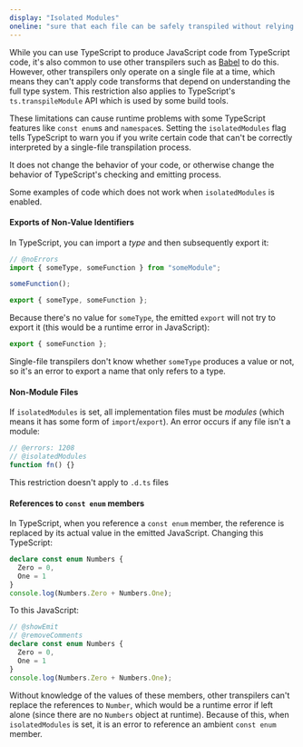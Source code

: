 ```yaml
---
display: "Isolated Modules"
oneline: "sure that each file can be safely transpiled without relying on other imports"
---
```


While you can use TypeScript to produce JavaScript code from TypeScript code, it's also common to use other transpilers such as [Babel](https://babeljs.io) to do this.
However, other transpilers only operate on a single file at a time, which means they can't apply code transforms that depend on understanding the full type system.
This restriction also applies to TypeScript's `ts.transpileModule` API which is used by some build tools.

These limitations can cause runtime problems with some TypeScript features like `const enum`s and `namespace`s.
Setting the `isolatedModules` flag tells TypeScript to warn you if you write certain code that can't be correctly interpreted by a single-file transpilation process.

It does not change the behavior of your code, or otherwise change the behavior of TypeScript's checking and emitting process.

Some examples of code which does not work when `isolatedModules` is enabled.

#### Exports of Non-Value Identifiers

In TypeScript, you can import a _type_ and then subsequently export it:

```ts twoslash
// @noErrors
import { someType, someFunction } from "someModule";

someFunction();

export { someType, someFunction };
```

Because there's no value for `someType`, the emitted `export` will not try to export it (this would be a runtime error in JavaScript):

```js
export { someFunction };
```

Single-file transpilers don't know whether `someType` produces a value or not, so it's an error to export a name that only refers to a type.

#### Non-Module Files

If `isolatedModules` is set, all implementation files must be _modules_ (which means it has some form of `import`/`export`). An error occurs if any file isn't a module:

```ts twoslash
// @errors: 1208
// @isolatedModules
function fn() {}
```

This restriction doesn't apply to `.d.ts` files

#### References to `const enum` members

In TypeScript, when you reference a `const enum` member, the reference is replaced by its actual value in the emitted JavaScript. Changing this TypeScript:

```ts twoslash
declare const enum Numbers {
  Zero = 0,
  One = 1
}
console.log(Numbers.Zero + Numbers.One);
```

To this JavaScript:

```ts twoslash
// @showEmit
// @removeComments
declare const enum Numbers {
  Zero = 0,
  One = 1
}
console.log(Numbers.Zero + Numbers.One);
```

Without knowledge of the values of these members, other transpilers can't replace the references to `Number`, which would be a runtime error if left alone (since there are no `Numbers` object at runtime).
Because of this, when `isolatedModules` is set, it is an error to reference an ambient `const enum` member.
